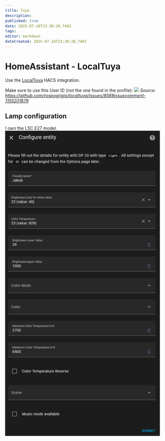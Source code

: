```yaml
---
title: Tuya
description: 
published: true
date: 2025-07-28T23:30:20.748Z
tags: 
editor: markdown
dateCreated: 2025-07-28T23:30:20.748Z
---
```


# HomeAssistant - LocalTuya
Use the [LocalTuya](https://github.com/rospogrigio/localtuya) HACS integration.

Make sure to use this User ID (not the one found in the profile):
![](https://user-images.githubusercontent.com/49611451/173591101-dde54c68-759f-4179-8d2c-b67ba6c34981.png)
*Source: https://github.com/rospogrigio/localtuya/issues/858#issuecomment-1155201879*

## Lamp configuration
I own the LSC E27 model.
![smarthome_tuya-light-entity.png](/smarthome_tuya-light-entity.png)